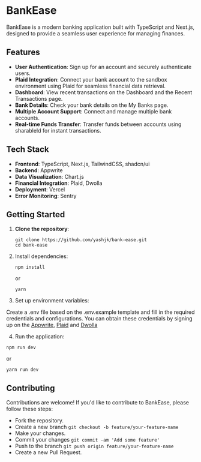 # BankEase

BankEase is a modern banking application built with TypeScript and Next.js, designed to provide a seamless user experience for managing finances.

## Features

- **User Authentication**: Sign up for an account and securely authenticate users.
- **Plaid Integration**: Connect your bank account to the sandbox environment using Plaid for seamless financial data retrieval.
- **Dashboard**: View recent transactions on the Dashboard and the Recent Transactions page.
- **Bank Details**: Check your bank details on the My Banks page.
- **Multiple Account Support**: Connect and manage multiple bank accounts.
- **Real-time Funds Transfer**: Transfer funds between accounts using sharableId for instant transactions.

## Tech Stack

- **Frontend**: TypeScript, Next.js, TailwindCSS, shadcn/ui
- **Backend**: Appwrite
- **Data Visualization**: Chart.js
- **Financial Integration**: Plaid, Dwolla
- **Deployment**: Vercel
- **Error Monitoring**: Sentry

## Getting Started

1. **Clone the repository**:

   ```
   git clone https://github.com/yashjk/bank-ease.git
   cd bank-ease
   ```

2. Install dependencies:
   ```
   npm install
   ```
   or
   ```
   yarn
   ```
3. Set up environment variables:

Create a .env file based on the .env.example template and fill in the required credentials and configurations.
You can obtain these credentials by signing up on the [Appwrite](https://appwrite.io/?utm_source=youtube&utm_content=reactnative&ref=JSmastery), [Plaid](https://plaid.com/) and [Dwolla](https://www.dwolla.com/)

4. Run the application:

```
npm run dev
```
or 
```
yarn run dev
```

## Contributing
Contributions are welcome! If you'd like to contribute to BankEase, please follow these steps:

- Fork the repository.
- Create a new branch `git checkout -b feature/your-feature-name`
- Make your changes.
- Commit your changes `git commit -am 'Add some feature'`
- Push to the branch `git push origin feature/your-feature-name`
- Create a new Pull Request.

